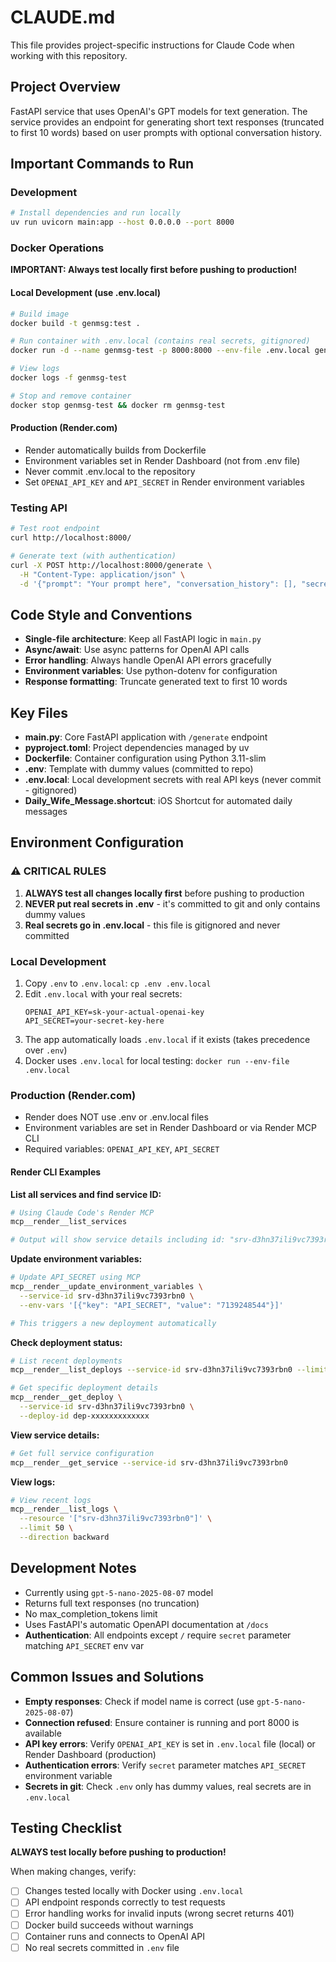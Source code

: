 # CLAUDE.md

This file provides project-specific instructions for Claude Code when working with this repository.

## Project Overview

FastAPI service that uses OpenAI's GPT models for text generation. The service provides an endpoint for generating short text responses (truncated to first 10 words) based on user prompts with optional conversation history.

## Important Commands to Run

### Development
```bash
# Install dependencies and run locally
uv run uvicorn main:app --host 0.0.0.0 --port 8000
```

### Docker Operations

**IMPORTANT: Always test locally first before pushing to production!**

#### Local Development (use .env.local)
```bash
# Build image
docker build -t genmsg:test .

# Run container with .env.local (contains real secrets, gitignored)
docker run -d --name genmsg-test -p 8000:8000 --env-file .env.local genmsg:test

# View logs
docker logs -f genmsg-test

# Stop and remove container
docker stop genmsg-test && docker rm genmsg-test
```

#### Production (Render.com)
- Render automatically builds from Dockerfile
- Environment variables set in Render Dashboard (not from .env file)
- Never commit .env.local to the repository
- Set `OPENAI_API_KEY` and `API_SECRET` in Render environment variables

### Testing API
```bash
# Test root endpoint
curl http://localhost:8000/

# Generate text (with authentication)
curl -X POST http://localhost:8000/generate \
  -H "Content-Type: application/json" \
  -d '{"prompt": "Your prompt here", "conversation_history": [], "secret": "your-secret-key-here"}'
```

## Code Style and Conventions

- **Single-file architecture**: Keep all FastAPI logic in `main.py`
- **Async/await**: Use async patterns for OpenAI API calls
- **Error handling**: Always handle OpenAI API errors gracefully
- **Environment variables**: Use python-dotenv for configuration
- **Response formatting**: Truncate generated text to first 10 words

## Key Files

- **main.py**: Core FastAPI application with `/generate` endpoint
- **pyproject.toml**: Project dependencies managed by uv
- **Dockerfile**: Container configuration using Python 3.11-slim
- **.env**: Template with dummy values (committed to repo)
- **.env.local**: Local development secrets with real API keys (never commit - gitignored)
- **Daily_Wife_Message.shortcut**: iOS Shortcut for automated daily messages

## Environment Configuration

### ⚠️ CRITICAL RULES
1. **ALWAYS test all changes locally first** before pushing to production
2. **NEVER put real secrets in .env** - it's committed to git and only contains dummy values
3. **Real secrets go in .env.local** - this file is gitignored and never committed

### Local Development
1. Copy `.env` to `.env.local`: `cp .env .env.local`
2. Edit `.env.local` with your real secrets:
   ```
   OPENAI_API_KEY=sk-your-actual-openai-key
   API_SECRET=your-secret-key-here
   ```
3. The app automatically loads `.env.local` if it exists (takes precedence over `.env`)
4. Docker uses `.env.local` for local testing: `docker run --env-file .env.local`

### Production (Render.com)
- Render does NOT use .env or .env.local files
- Environment variables are set in Render Dashboard or via Render MCP CLI
- Required variables: `OPENAI_API_KEY`, `API_SECRET`

#### Render CLI Examples

**List all services and find service ID:**
```bash
# Using Claude Code's Render MCP
mcp__render__list_services

# Output will show service details including id: "srv-d3hn37ili9vc7393rbn0"
```

**Update environment variables:**
```bash
# Update API_SECRET using MCP
mcp__render__update_environment_variables \
  --service-id srv-d3hn37ili9vc7393rbn0 \
  --env-vars '[{"key": "API_SECRET", "value": "7139248544"}]'

# This triggers a new deployment automatically
```

**Check deployment status:**
```bash
# List recent deployments
mcp__render__list_deploys --service-id srv-d3hn37ili9vc7393rbn0 --limit 5

# Get specific deployment details
mcp__render__get_deploy \
  --service-id srv-d3hn37ili9vc7393rbn0 \
  --deploy-id dep-xxxxxxxxxxxxx
```

**View service details:**
```bash
# Get full service configuration
mcp__render__get_service --service-id srv-d3hn37ili9vc7393rbn0
```

**View logs:**
```bash
# View recent logs
mcp__render__list_logs \
  --resource '["srv-d3hn37ili9vc7393rbn0"]' \
  --limit 50 \
  --direction backward
```

## Development Notes

- Currently using `gpt-5-nano-2025-08-07` model
- Returns full text responses (no truncation)
- No max_completion_tokens limit
- Uses FastAPI's automatic OpenAPI documentation at `/docs`
- **Authentication**: All endpoints except `/` require `secret` parameter matching `API_SECRET` env var

## Common Issues and Solutions

- **Empty responses**: Check if model name is correct (use `gpt-5-nano-2025-08-07`)
- **Connection refused**: Ensure container is running and port 8000 is available
- **API key errors**: Verify `OPENAI_API_KEY` is set in `.env.local` file (local) or Render Dashboard (production)
- **Authentication errors**: Verify `secret` parameter matches `API_SECRET` environment variable
- **Secrets in git**: Check `.env` only has dummy values, real secrets are in `.env.local`

## Testing Checklist

**ALWAYS test locally before pushing to production!**

When making changes, verify:
- [ ] Changes tested locally with Docker using `.env.local`
- [ ] API endpoint responds correctly to test requests
- [ ] Error handling works for invalid inputs (wrong secret returns 401)
- [ ] Docker build succeeds without warnings
- [ ] Container runs and connects to OpenAI API
- [ ] No real secrets committed in `.env` file